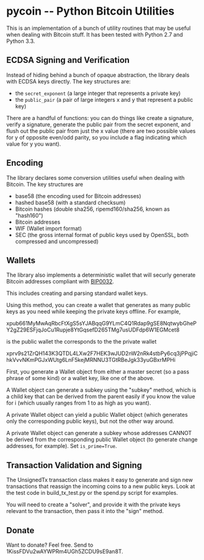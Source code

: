 pycoin -- Python Bitcoin Utilities
==================================

This is an implementation of a bunch of utility routines that may be useful when dealing with Bitcoin stuff. It has been tested with Python 2.7 and Python 3.3.


ECDSA Signing and Verification
------------------------------

Instead of hiding behind a bunch of opaque abstraction, the library deals with ECDSA keys directly. The key structures are:

- the ```secret_exponent``` (a large integer that represents a private key)
- the ```public_pair``` (a pair of large integers x and y that represent a public key)

There are a handful of functions: you can do things like create a signature, verify a signature, generate the public pair from the secret exponent, and flush out the public pair from just the x value (there are two possible values for y of opposite even/odd parity, so you include a flag indicating which value for y you want).


Encoding
--------

The library declares some conversion utilities useful when dealing with Bitcoin. The key structures are

* base58 (the encoding used for Bitcoin addresses)
* hashed base58 (with a standard checksum)
* Bitcoin hashes (double sha256, ripemd160/sha256, known as "hash160")
* Bitcoin addresses
* WIF (Wallet import format)
* SEC (the gross internal format of public keys used by OpenSSL, both compressed and uncompressed)


Wallets
-------

The library also implements a deterministic wallet that will securly generate Bitcoin addresses compliant with [BIP0032].

This includes creating and parsing standard wallet keys.

Using this method, you can create a wallet that generates as many public keys as you need while keeping the private keys offline. For example,

xpub661MyMwAqRbcFtXgS5sYJABqqG9YLmC4Q1Rdap9gSE8NqtwybGhePY2gZ29ESFjqJoCu1Rupje8YtGqsefD265TMg7usUDFdp6W1EGMcet8

is the public wallet the corresponds to the the private wallet

xprv9s21ZrQH143K3QTDL4LXw2F7HEK3wJUD2nW2nRk4stbPy6cq3jPPqjiChkVvvNKmPGJxWUtg6LnF5kejMRNNU3TGtRBeJgk33yuGBxrMPHi

First, you generate a Wallet object from either a master secret (so a pass phrase of some kind) or a wallet key, like one of the above.

A Wallet object can generate a subkey using the "subkey" method, which is a child key that can be derived from the parent easily if you know the value for i (which usually ranges from 1 to as high as you want).

A private Wallet object can yield a public Wallet object (which generates only the corresponding public keys), but not the other way around.

A private Wallet object can generate a subkey whose addresses CANNOT be derived from the corresponding public Wallet object (to generate change addresses, for example). Set ```is_prime=True```.


Transaction Validation and Signing
----------------------------------

The UnsignedTx transaction class makes it easy to generate and sign new transactions that reassign the incoming coins to a new public keys. Look at the test code in build_tx_test.py or the spend.py script for examples.

You will need to create a "solver", and provide it with the private keys relevant to the transaction, then pass it into the "sign" method.


Donate
------

Want to donate? Feel free. Send to 1KissFDVu2wAYWPRm4UGh5ZCDU9sE9an8T.


[BIP0032]: https://en.bitcoin.it/wiki/BIP_0032

